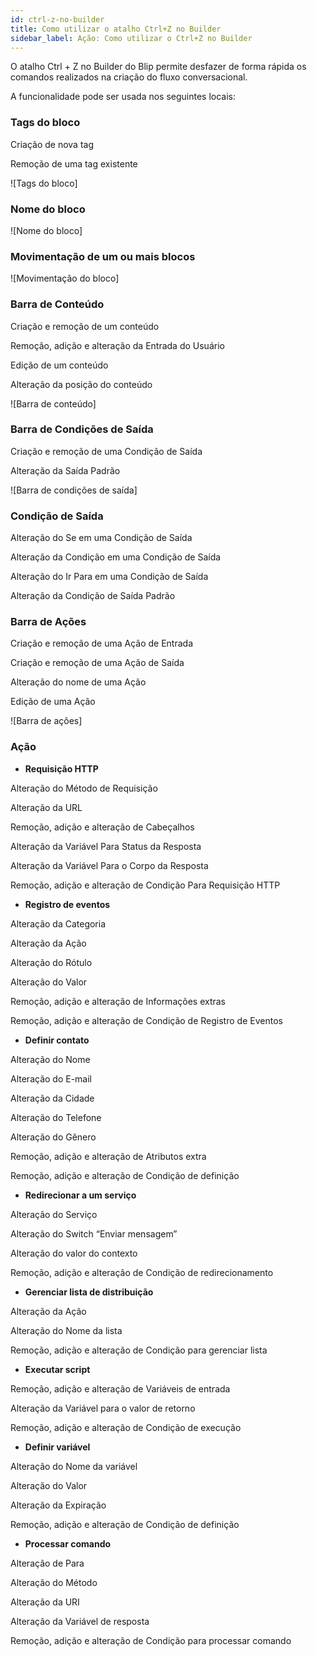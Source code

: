 ```yaml
---
id: ctrl-z-no-builder
title: Como utilizar o atalho Ctrl+Z no Builder 
sidebar_label: Ação: Como utilizar o Ctrl+Z no Builder
---
```


O atalho Ctrl + Z no Builder do Blip permite desfazer de forma rápida os comandos realizados na criação do fluxo conversacional.

A funcionalidade pode ser usada nos seguintes locais:

### Tags do bloco

Criação de nova tag

Remoção de uma tag existente

![Tags do bloco]

### Nome do bloco

![Nome do bloco]

### Movimentação de um ou mais blocos

![Movimentação do bloco]

### Barra de Conteúdo
Criação e remoção de um conteúdo

Remoção, adição e alteração da Entrada do Usuário

Edição de um conteúdo

Alteração da posição do conteúdo

![Barra de conteúdo]

### Barra de Condições de Saída
Criação e remoção de uma Condição de Saída

Alteração da Saída Padrão

![Barra de condições de saída]

### Condição de Saída
Alteração do Se em uma Condição de Saída

Alteração da Condição em uma Condição de Saída

Alteração do Ir Para em uma Condição de Saída

Alteração da Condição de Saída Padrão

### Barra de Ações
Criação e remoção de uma Ação de Entrada

Criação e remoção de uma Ação de Saída

Alteração do nome de uma Ação

Edição de uma Ação

![Barra de ações]

### Ação

- **Requisição HTTP**

Alteração do Método de Requisição

Alteração da URL

Remoção, adição e alteração de Cabeçalhos

Alteração da Variável Para Status da Resposta

Alteração da Variável Para o Corpo da Resposta

Remoção, adição e alteração de Condição Para Requisição HTTP

- **Registro de eventos**

Alteração da Categoria

Alteração da Ação

Alteração do Rótulo

Alteração do Valor

Remoção, adição e alteração de Informações extras

Remoção, adição e alteração de Condição de Registro de Eventos

- **Definir contato**

Alteração do Nome

Alteração do E-mail

Alteração da Cidade

Alteração do Telefone

Alteração do Gênero

Remoção, adição e alteração de Atributos extra

Remoção, adição e alteração de Condição de definição

- **Redirecionar a um serviço**

Alteração do Serviço

Alteração do Switch “Enviar mensagem”

Alteração do valor do contexto

Remoção, adição e alteração de Condição de redirecionamento

- **Gerenciar lista de distribuição**

Alteração da Ação

Alteração do Nome da lista

Remoção, adição e alteração de Condição para gerenciar lista

- **Executar script**

Remoção, adição e alteração de Variáveis de entrada

Alteração da Variável para o valor de retorno

Remoção, adição e alteração de Condição de execução

- **Definir variável**

Alteração do Nome da variável

Alteração do Valor

Alteração da Expiração

Remoção, adição e alteração de Condição de definição

- **Processar comando**

Alteração de Para

Alteração do Método

Alteração da URI

Alteração da Variável de resposta

Remoção, adição e alteração de Condição para processar comando
